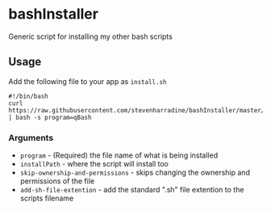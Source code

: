 # bashInstaller
Generic script for installing my other bash scripts

## Usage
Add the following file to your app as `install.sh`
```
#!/bin/bash
curl https://raw.githubusercontent.com/stevenharradine/bashInstaller/master/installer.sh | bash -s program=qBash
```

### Arguments
 * `program` - (Required) the file name of what is being installed
 * `installPath` - where the script will install too
 * `skip-ownership-and-permissions` - skips changing the ownership and permissions of the file
 * `add-sh-file-extention` - add the standard ".sh" file extention to the scripts filename
